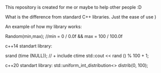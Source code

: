 This repository is created for me or maybe to help other people :D 

What is the difference from standard C++ libraries.
Just the ease of use )

An example of how my library works:

Random(min,max); //min = 0 / 0.0f && max = 100 / 100.0f

c++14 standart library:

srand (time (NULL)); // + include ctime
std::cout << rand () % 100 + 1; 

c++20 standart library:
std::uniform_int_distribution<> distrib(0, 100);

